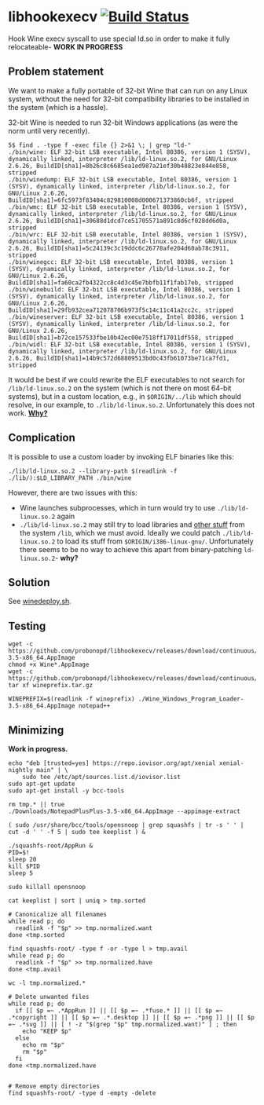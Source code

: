 # libhookexecv [![Build Status](https://travis-ci.com/probonopd/libhookexecv.svg?branch=master)](https://travis-ci.com/probonopd/libhookexecv)

Hook Wine execv syscall to use special ld.so in order to make it fully relocateable- __WORK IN PROGRESS__

## Problem statement

We want to make a fully portable of 32-bit Wine that can run on any Linux system, without the need for 32-bit compatibility libraries to be installed in the system (which is a hassle).

32-bit Wine is needed to run 32-bit Windows applications (as were the norm until very recently).

```
5$ find . -type f -exec file {} 2>&1 \; | grep "ld-"
./bin/wine: ELF 32-bit LSB executable, Intel 80386, version 1 (SYSV), dynamically linked, interpreter /lib/ld-linux.so.2, for GNU/Linux 2.6.26, BuildID[sha1]=8b26c8c6685ea1ed987a21ef30b48823e844e858, stripped
./bin/winedump: ELF 32-bit LSB executable, Intel 80386, version 1 (SYSV), dynamically linked, interpreter /lib/ld-linux.so.2, for GNU/Linux 2.6.26, BuildID[sha1]=6fc5973f83404c829810008d000671373860cb6f, stripped
./bin/wmc: ELF 32-bit LSB executable, Intel 80386, version 1 (SYSV), dynamically linked, interpreter /lib/ld-linux.so.2, for GNU/Linux 2.6.26, BuildID[sha1]=30688d1dcd7ce51705571a891c8d6cf028dd6d0a, stripped
./bin/wrc: ELF 32-bit LSB executable, Intel 80386, version 1 (SYSV), dynamically linked, interpreter /lib/ld-linux.so.2, for GNU/Linux 2.6.26, BuildID[sha1]=5c24139c3c19ddc6c26778afe204d60ab78c3911, stripped
./bin/winegcc: ELF 32-bit LSB executable, Intel 80386, version 1 (SYSV), dynamically linked, interpreter /lib/ld-linux.so.2, for GNU/Linux 2.6.26, BuildID[sha1]=fa60ca2fb4322cc8c4d3c45e7bbfb11f1fab17eb, stripped
./bin/winebuild: ELF 32-bit LSB executable, Intel 80386, version 1 (SYSV), dynamically linked, interpreter /lib/ld-linux.so.2, for GNU/Linux 2.6.26, BuildID[sha1]=29fb932cea712078706b973f5c14c11c41a2cc2c, stripped
./bin/wineserver: ELF 32-bit LSB executable, Intel 80386, version 1 (SYSV), dynamically linked, interpreter /lib/ld-linux.so.2, for GNU/Linux 2.6.26, BuildID[sha1]=b72ce157533fbe10b42ec00e7518ff17011df558, stripped
./bin/widl: ELF 32-bit LSB executable, Intel 80386, version 1 (SYSV), dynamically linked, interpreter /lib/ld-linux.so.2, for GNU/Linux 2.6.26, BuildID[sha1]=14b9c572d68809513bd0c43fb61073be71ca7fd1, stripped
```

It would be best if we could rewrite the ELF executables to not search for `/lib/ld-linux.so.2` on the system (which is not there on most 64-bit systems), but in a custom location, e.g., in `$ORIGIN/../lib` which should resolve, in our example, to `./lib/ld-linux.so.2`. Unfortunately this does not work. [__Why?__](https://stackoverflow.com/a/48456169)

## Complication

It is possible to use a custom loader by invoking ELF binaries like this:

```
./lib/ld-linux.so.2 --library-path $(readlink -f ./lib/):$LD_LIBRARY_PATH ./bin/wine
```

However, there are two issues with this:

- Wine launches subprocesses, which in turn would try to use `./lib/ld-linux.so.2` again
- `./lib/ld-linux.so.2` may still try to load libraries and [other stuff](https://packages.debian.org/jessie/i386/libc6/filelist) from the system `/lib`, which we must avoid. Ideally we could patch `./lib/ld-linux.so.2` to load its stuff from `$ORIGIN/i386-linux-gnu/`. Unfortunately there seems to be no way to achieve this apart from binary-patching `ld-linux.so.2`- __why?__

## Solution

See [winedeploy.sh](winedeploy.sh).

## Testing

```
wget -c https://github.com/probonopd/libhookexecv/releases/download/continuous/Wine_Windows_Program_Loader-3.5-x86_64.AppImage
chmod +x Wine*.AppImage
wget -c https://github.com/probonopd/libhookexecv/releases/download/continuous/wineprefix.tar.gz
tar xf wineprefix.tar.gz

WINEPREFIX=$(readlink -f wineprefix) ./Wine_Windows_Program_Loader-3.5-x86_64.AppImage notepad++
```
## Minimizing

__Work in progress.__

```
echo "deb [trusted=yes] https://repo.iovisor.org/apt/xenial xenial-nightly main" | \
    sudo tee /etc/apt/sources.list.d/iovisor.list
sudo apt-get update
sudo apt-get install -y bcc-tools

rm tmp.* || true
./Downloads/NotepadPlusPlus-3.5-x86_64.AppImage --appimage-extract 

( sudo /usr/share/bcc/tools/opensnoop | grep squashfs | tr -s ' ' | cut -d ' ' -f 5 | sudo tee keeplist ) &

./squashfs-root/AppRun &
PID=$!
sleep 20
kill $PID
sleep 5

sudo killall opensnoop

cat keeplist | sort | uniq > tmp.sorted

# Canonicalize all filenames
while read p; do
  readlink -f "$p" >> tmp.normalized.want
done <tmp.sorted

find squashfs-root/ -type f -or -type l > tmp.avail
while read p; do
  readlink -f "$p" >> tmp.normalized.have
done <tmp.avail

wc -l tmp.normalized.*

# Delete unwanted files
while read p; do
  if [[ $p =~ .*AppRun ]] || [[ $p =~ .*fuse.* ]] || [[ $p =~ .*copyright ]] || [[ $p =~ .*.desktop ]] || [[ $p =~ .*png ]] || [[ $p =~ .*svg ]] || [ ! -z "$(grep "$p" tmp.normalized.want)" ] ; then 
    echo "KEEP $p"
  else
    echo rm "$p"
    rm "$p"
  fi
done <tmp.normalized.have


# Remove empty directories
find squashfs-root/ -type d -empty -delete
```
